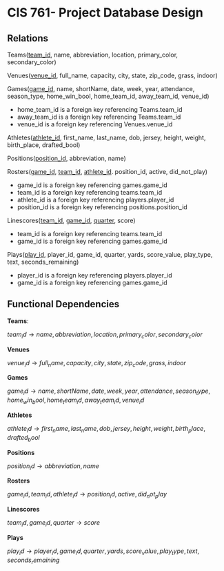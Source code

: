 # CIS 761- Project Database Design

## Relations

Teams(<ins>team_id</ins>, name, abbreviation, location, primary_color, secondary_color)

Venues(<ins>venue_id</ins>, full_name, capacity, city, state, zip_code, grass, indoor)

Games(<ins>game_id</ins>, name, shortName, date, week, year, attendance, season_type, home_win_bool, home_team_id, away_team_id, venue_id)

* home_team_id is a foreign key referencing Teams.team_id
* away_team_id is a foreign key referencing Teams.team_id
* venue_id is a foreign key referencing Venues.venue_id
	
Athletes(<ins>athlete_id</ins>, first_name, last_name, dob, jersey, height, weight, birth_place, drafted_bool)

Positions(<ins>position_id</ins>, abbreviation, name)

Rosters(<ins>game_id</ins>, <ins>team_id</ins>, <ins>athlete_id</ins>. position_id, active, did_not_play)

* game_id is a foreign key referencing games.game_id
* team_id is a foreign key referencing teams.team_id
* athlete_id is a foreign key referencing players.player_id
* position_id is a foreign key referencing positions.position_id
	
Linescores(<ins>team_id</ins>, <ins>game_id</ins>, <ins>quarter</ins>, score)

* team_id is a foreign key referencing teams.team_id
* game_id is a foreign key referencing games.game_id

Plays(<ins>play_id</ins>, player_id, game_id, quarter, yards, score_value, play_type, text, seconds_remaining)

* player_id is a foreign key referencing players.player_id
* game_id is a foreign key referencing games.game_id

## Functional Dependencies

**Teams**:

$team_id \to name, abbreviation, location, primary_color, secondary_color$

**Venues**

$venue_id \to full_name, capacity, city, state, zip_code, grass, indoor$

**Games**

$game_id \to name, shortName, date, week, year, attendance, season_type, home_win_bool, home_team_id, away_team_id, venue_id$

**Athletes**

$athlete_id \to first_name, last_name, dob, jersey, height, weight, birth_place, drafted_bool$

**Positions**

$position_id \to abbreviation, name$

**Rosters**

$game_id, team_id, athlete_id \to position_id, active, did_not_play$

**Linescores**

$team_id, game_id, quarter \to score$

**Plays**

$play_id \to player_id, game_id, quarter, yards, score_value, play_type, text, seconds_remaining$